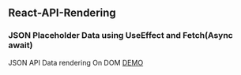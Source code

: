 ## React-API-Rendering
### JSON Placeholder Data using UseEffect and Fetch(Async await)

JSON API Data rendering On DOM [DEMO]("https://api-data-fetching-json.netlify.app/")
